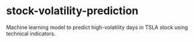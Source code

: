 # stock-volatility-prediction
Machine learning model to predict high-volatility days in TSLA stock using technical indicators.
